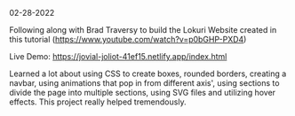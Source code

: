 02-28-2022

Following along with Brad Traversy to build the Lokuri Website created in this tutorial (https://www.youtube.com/watch?v=p0bGHP-PXD4)

Live Demo: https://jovial-joliot-41ef15.netlify.app/index.html

Learned a lot about using CSS to create boxes, rounded borders, creating a navbar, using animations that pop in from different axis', using sections to divide the page into multiple sections, using SVG files and utilizing hover effects. This project really helped tremendously.
